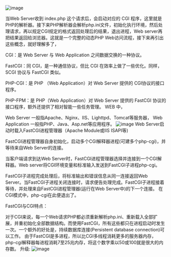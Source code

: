 
![image](http://ou1viq65b.bkt.clouddn.com/17-8-3/4700904.jpg)

当Web Server收到 index.php 这个请求后，会启动对应的 CGI 程序，这里就是PHP的解析器。接下来PHP解析器会解析php.ini文件，初始化执行环境，然后处理请求，再以规定CGI规定的格式返回处理后的结果，退出进程，Web server再把结果返回给浏览器。这就是一个完整的动态PHP Web访问流程，接下来再引出这些概念，就好理解多了，

CGI：是 Web Server 与 Web Application 之间数据交换的一种协议。

FastCGI：同 CGI，是一种通信协议，但比 CGI 在效率上做了一些优化。同样，SCGI 协议与 FastCGI 类似。

PHP-CGI：是 PHP （Web Application）对 Web Server 提供的 CGI协议的接口程序。

PHP-FPM：是 PHP（Web Application）对 Web Server 提供的 FastCGI 协议的接口程序，额外还提供了相对智能一些任务管理。
WEB 中，

Web Server 一般指Apache、Nginx、IIS、Lighttpd、Tomcat等服务器，
Web Application 一般指PHP、Java、Asp.net等应用程序。
![image](http://ou1viq65b.bkt.clouddn.com/17-8-3/75019151.jpg)
Web Server启动时载入FastCGI进程管理器（Apache Module或IIS ISAPI等)

FastCGI进程管理器自身初始化，启动多个CGI解释器进程(可建多个php-cgi)，并等待来自Web Server的连接。

当客户端请求到达Web Server时，FastCGI进程管理器选择并连接到一个CGI解释器。Web server将CGI环境变量和标准输入发送到FastCGI子进程php-cgi。

FastCGI子进程完成处理后，将标准输出和错误信息从同一连接返回Web Server。当FastCGI子进程关闭连接时，请求便告处理完成。FastCGI子进程接着等待，并处理来自FastCGI进程管理器(运行在Web Server中)的下一个连接。 在CGI模式中，php-cgi在此便退出了。

FastCGI与CGI特点：

对于CGI来说，每一个Web请求PHP都必须重新解析php.ini、重新载入全部扩展，并重初始化全部数据结构。而使用FastCGI，所有这些都只在进程启动时发生一次。一个额外的好处是，持续数据库连接(Persistent database connection)可以工作。
由于FastCGI是多进程，所以比CGI多线程消耗更多的服务器内存，php-cgi解释器每进程消耗7至25兆内存，将这个数字乘以50或100就是很大的内存数。
升级:
![image](http://ou1viq65b.bkt.clouddn.com/17-8-3/3145024.jpg)